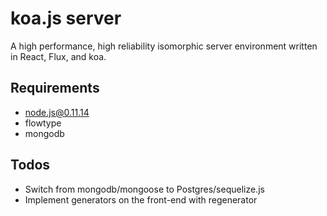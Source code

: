 # koa.js server
A high performance, high reliability isomorphic server environment written in React, Flux, and koa.

## Requirements
- node.js@0.11.14
- flowtype
- mongodb

## Todos
- Switch from mongodb/mongoose to Postgres/sequelize.js
- Implement generators on the front-end with regenerator
